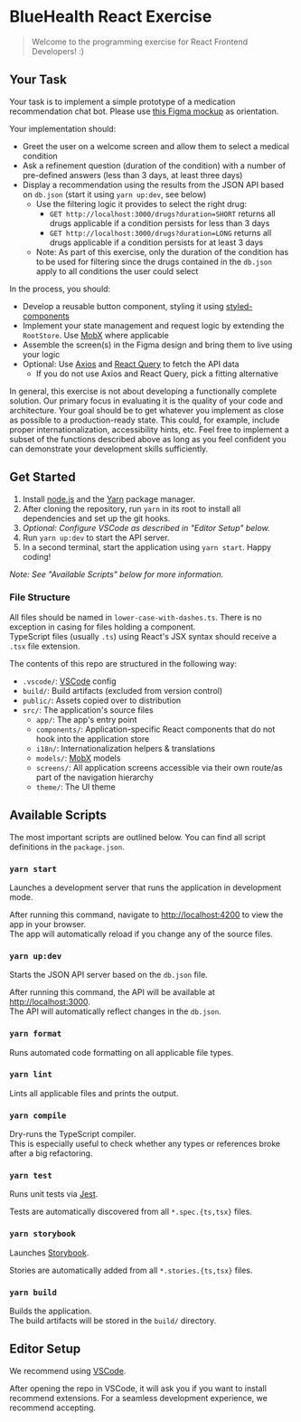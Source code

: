 # BlueHealth React Exercise

> Welcome to the programming exercise for React Frontend Developers! :)

## Your Task

Your task is to implement a simple prototype of a medication recommendation chat bot.
Please use [this Figma mockup](https://www.figma.com/file/6obDDPURVCkT8oyiO1BNkW/Blue-React-Exercise) as orientation.

Your implementation should:

- Greet the user on a welcome screen and allow them to select a medical condition
- Ask a refinement question (duration of the condition) with a number of pre-defined answers (less than 3 days, at least three days)
- Display a recommendation using the results from the JSON API based on `db.json` (start it using `yarn up:dev`, see below)
  - Use the filtering logic it provides to select the right drug:
    - `GET http://localhost:3000/drugs?duration=SHORT` returns all drugs applicable if a condition persists for less than 3 days
    - `GET http://localhost:3000/drugs?duration=LONG` returns all drugs applicable if a condition persists for at least 3 days
  - Note: As part of this exercise, only the duration of the condition has to be used for filtering since the drugs contained in the `db.json` apply to all conditions the user could select

In the process, you should:

- Develop a reusable button component, styling it using [styled-components](https://styled-components.com/)
- Implement your state management and request logic by extending the `RootStore`. Use [MobX](https://mobx.js.org) where applicable
- Assemble the screen(s) in the Figma design and bring them to live using your logic
- Optional: Use [Axios](https://axios-http.com/docs/intro) and [React Query](https://react-query.tanstack.com/) to fetch the API data
  - If you do not use Axios and React Query, pick a fitting alternative

In general, this exercise is not about developing a functionally complete solution. Our primary focus in evaluating it is the quality of your code and architecture. Your goal should be to get whatever you implement as close as possible to a production-ready state.
This could, for example, include proper internationalization, accessibility hints, etc. Feel free to implement a subset of the functions described above as long as you feel confident you can demonstrate your development skills sufficiently.

## Get Started

1. Install [node.js](https://nodejs.org/en/) and the [Yarn](https://yarnpkg.com/getting-started/install) package manager.
2. After cloning the repository, run `yarn` in its root to install all dependencies and set up the git hooks.
3. _Optional: Configure VSCode as described in "Editor Setup" below._
4. Run `yarn up:dev` to start the API server.
5. In a second terminal, start the application using `yarn start`. Happy coding!

_Note: See "Available Scripts" below for more information._

### File Structure

All files should be named in `lower-case-with-dashes.ts`. There is no exception in casing for files holding a component.<br />
TypeScript files (usually `.ts`) using React's JSX syntax should receive a `.tsx` file extension.

The contents of this repo are structured in the following way:

- `.vscode/`: [VSCode](https://code.visualstudio.com/) config
- `build/`: Build artifacts (excluded from version control)
- `public/`: Assets copied over to distribution
- `src/`: The application's source files
  - `app/`: The app's entry point
  - `components/`: Application-specific React components that do not hook into the application store
  - `i18n/`: Internationalization helpers & translations
  - `models/`: [MobX](https://mobx.js.org) models
  - `screens/`: All application screens accessible via their own route/as part of the navigation hierarchy
  - `theme/`: The UI theme

## Available Scripts

The most important scripts are outlined below. You can find all script definitions in the `package.json`.

### `yarn start`

Launches a development server that runs the application in development mode.

After running this command, navigate to [http://localhost:4200](http://localhost:4200) to view the app in your browser.<br />
The app will automatically reload if you change any of the source files.

### `yarn up:dev`

Starts the JSON API server based on the `db.json` file.

After running this command, the API will be available at [http://localhost:3000](http://localhost:3000).<br />
The API will automatically reflect changes in the `db.json`.

### `yarn format`

Runs automated code formatting on all applicable file types.

### `yarn lint`

Lints all applicable files and prints the output.

### `yarn compile`

Dry-runs the TypeScript compiler.<br />
This is especially useful to check whether any types or references broke after a big refactoring.

### `yarn test`

Runs unit tests via [Jest](https://jestjs.io).

Tests are automatically discovered from all `*.spec.{ts,tsx}` files.

### `yarn storybook`

Launches [Storybook](https://storybook.js.org/).

Stories are automatically added from all `*.stories.{ts,tsx}` files.

### `yarn build`

Builds the application.<br />
The build artifacts will be stored in the `build/` directory.

## Editor Setup

We recommend using [VSCode](https://code.visualstudio.com/).

After opening the repo in VSCode, it will ask you if you want to install recommend extensions. For a seamless development experience, we recommend accepting.
